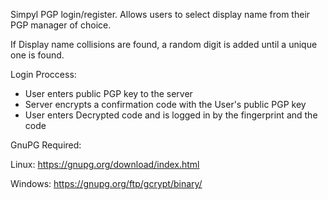 Simpyl PGP login/register. Allows users to select display name from their PGP manager of choice. 

If Display name collisions are found, a random digit is added until a unique one is found.

Login Proccess:

* User enters public PGP key to the server
* Server encrypts a confirmation code with the User's public PGP key
* User enters Decrypted code and is logged in by the fingerprint and the code

GnuPG Required: 

Linux: https://gnupg.org/download/index.html

Windows: https://gnupg.org/ftp/gcrypt/binary/ 
